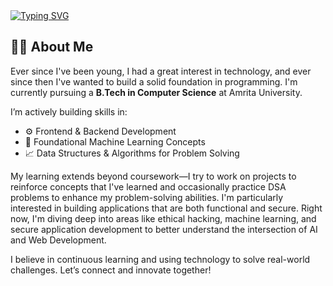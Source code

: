 <div><a href="https://git.io/typing-svg"><img src="https://readme-typing-svg.demolab.com?font=Jetbrains+Mono&duration=1500&pause=1000&color=05F70C&width=435&lines=Hi+I'm+Sarvan+Kumar;I'm+a+Frontend+Developer;I'm+a+Problem+Solver;I'm+a+Next.js+Developer;I'm+a+Web+Dev+Mentor;I'm+Currently+Learning+C%2B%2B" alt="Typing SVG" /></a></div>

<h2 align="left">👨‍💻 About Me</h2>

<p align="left">
  Ever since I've been young, I had a great interest in technology, and ever since then I've wanted to build a solid foundation in programming. I'm currently pursuing a <strong>B.Tech in Computer Science</strong> at Amrita University.<br>
  
  I’m actively building skills in:
</p>

- ⚙️ Frontend & Backend Development  
- 🧠 Foundational Machine Learning Concepts  
- 📈 Data Structures & Algorithms for Problem Solving  

<p align="left">
  My learning extends beyond coursework—I try to work on projects to reinforce concepts that I've learned and occasionally practice DSA problems to enhance my problem-solving abilities. I'm particularly interested in building applications that are both functional and secure. Right now, I'm diving deep into areas like ethical hacking, machine learning, and secure application development to better understand the intersection of AI and Web Development.
</p>
<p align="left">
  I believe in continuous learning and using technology to solve real-world challenges. Let’s connect and innovate together!
</p>
